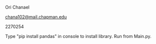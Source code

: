 Ori Chanael

chana102@mail.chapman.edu

2270254

Type "pip install pandas" in console to install library. Run from Main.py.
